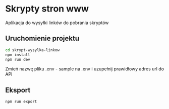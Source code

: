 # Skrypty stron www
Aplikacja do wysyłki linków do pobrania skryptów

## Uruchomienie projektu

```bash
cd skrypt-wysylka-linkow
npm install
npm run dev
```

Zmień nazwę pliku .env - sample na .env i uzupełnij prawidłowy adres url do API

## Eksport

```bash
npm run export
```

